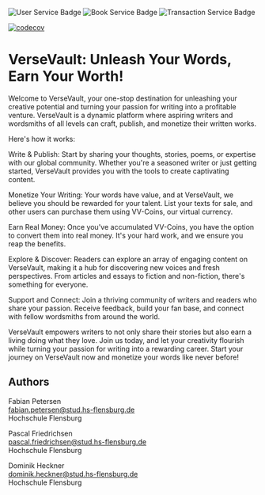 ![User Service Badge](https://github.com/akatranlp/hsfl-master-ai-cloud-engineering/actions/workflows/user-service-test.yml/badge.svg)
![Book Service Badge](https://github.com/akatranlp/hsfl-master-ai-cloud-engineering/actions/workflows/book-service-test.yml/badge.svg)
![Transaction Service Badge](https://github.com/akatranlp/hsfl-master-ai-cloud-engineering/actions/workflows/transaction-service-test.yml/badge.svg)

[![codecov](https://codecov.io/gh/akatranlp/hsfl-master-ai-cloud-engineering/graph/badge.svg?token=UMTYYPZ8TM)](https://codecov.io/gh/akatranlp/hsfl-master-ai-cloud-engineering)

# VerseVault: Unleash Your Words, Earn Your Worth!

Welcome to VerseVault, your one-stop destination for unleashing your creative potential and turning your passion for writing into a profitable venture. VerseVault is a dynamic platform where aspiring writers and wordsmiths of all levels can craft, publish, and monetize their written works.

Here's how it works:

Write & Publish: Start by sharing your thoughts, stories, poems, or expertise with our global community. Whether you're a seasoned writer or just getting started, VerseVault provides you with the tools to create captivating content.

Monetize Your Writing: Your words have value, and at VerseVault, we believe you should be rewarded for your talent. List your texts for sale, and other users can purchase them using VV-Coins, our virtual currency.

Earn Real Money: Once you've accumulated VV-Coins, you have the option to convert them into real money. It's your hard work, and we ensure you reap the benefits.

Explore & Discover: Readers can explore an array of engaging content on VerseVault, making it a hub for discovering new voices and fresh perspectives. From articles and essays to fiction and non-fiction, there's something for everyone.

Support and Connect: Join a thriving community of writers and readers who share your passion. Receive feedback, build your fan base, and connect with fellow wordsmiths from around the world.

VerseVault empowers writers to not only share their stories but also earn a living doing what they love. Join us today, and let your creativity flourish while turning your passion for writing into a rewarding career. Start your journey on VerseVault now and monetize your words like never before!

## Authors
Fabian Petersen\
fabian.petersen@stud.hs-flensburg.de\
Hochschule Flensburg

Pascal Friedrichsen\
pascal.friedrichsen@stud.hs-flensburg.de\
Hochschule Flensburg

Dominik Heckner\
dominik.heckner@stud.hs-flensburg.de\
Hochschule Flensburg
